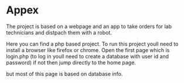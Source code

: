 # Appex
The project is based on a webpage and an app to take orders for lab technicians and distpach them with a robot.

Here you can find a php based project. To run this project youll need to install a browser like firefox or chrome. 
Open the first page which is login.php (to log in youll need to create a database with user id and password)
if not then jump directly to the home page.

but most of this page is based on database info.
